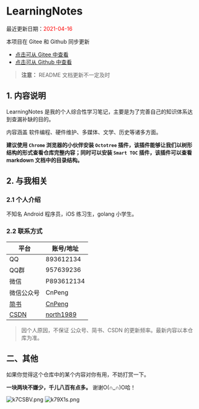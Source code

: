# LearningNotes


最近更新日期：<font color="#ff0000">2021-04-16</font>

本项目在 Gitee 和 Github 同步更新

* [点击可从 Gitee 中查看](https://gitee.com/CnPeng_1/LearningNotes)
* [点击可从 Github 中查看](https://github.com/CnPeng/LearningNotes)

>**注意：** README 文档更新不一定及时

## 1. 内容说明

LearningNotes 是我的个人综合性学习笔记，主要是为了完善自己的知识体系达到查漏补缺的目的。

内容涵盖 软件编程、硬件维护、多媒体、文学、历史等诸多方面。

**建议使用 `Chrome` 浏览器的小伙伴安装 `Octotree` 插件，该插件能够让我们以树形结构的形式查看仓库完整内容；同时可以安装 `Smart TOC` 插件，该插件可以查看 markdown 文档中的目录结构。**


## 2. 与我相关

### 2.1 个人介绍

不知名 Android 程序员，iOS 练习生，golang 小学生。


### 2.2 联系方式

平台| 账号/地址
---|---
QQ | 893612134
QQ群 | 957639236
微信 | P893612134
微信公众号 | CnPeng
[简书](https://www.jianshu.com/u/414acf7abc2b) | [CnPeng](https://www.jianshu.com/u/414acf7abc2b)
[CSDN](http://blog.csdn.net/north1989) | [north1989](http://blog.csdn.net/north1989) 

> 因个人原因，不保证 公众号、简书、CSDN 的更新频率。最新内容以本仓库为准。


## 二、其他

如果你觉得这个仓库中的某个内容对你有用，不妨打赏一下。

**一块两块不嫌少，千儿八百有点多。** 谢谢O(∩_∩)O哈！

![k7CSBV.png](https://s2.ax1x.com/2019/02/28/k7CSBV.png)  ![k79X1s.png](https://s2.ax1x.com/2019/02/28/k79X1s.png)
 

